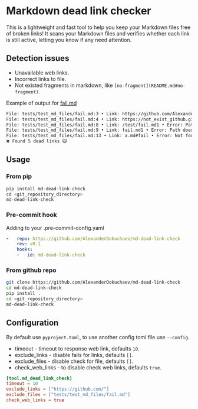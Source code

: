 # Markdown dead link checker

This is a lightweight and fast tool to help you keep your Markdown files free of broken links!
It scans your Markdown files and verifies whether each link is still active, letting you know if any need attention.

## Detection issues

- Unavailable web links.
- Incorrect links to file.
- Not existed fragments in markdown, like `[no-fragment](README.md#no-fragment)`.

Example of output for [fail.md](tests/test_md_files/fail.md)

```bash
File: tests/test_md_files/fail.md:3 • Link: https://github.com/AlexanderDokuchaev/FAILED • Error: 404: Not Found
File: tests/test_md_files/fail.md:4 • Link: https://not_exist_github.githubcom/ • Error: 500: Internal Server Error
File: tests/test_md_files/fail.md:8 • Link: /test/fail.md1 • Error: Path does not exist
File: tests/test_md_files/fail.md:9 • Link: fail.md1 • Error: Path does not exist
File: tests/test_md_files/fail.md:13 • Link: a.md#fail • Error: Not found fragment
❌ Found 5 dead links 🙀
```

## Usage

### From pip

```python
pip install md-dead-link-check
cd <git_repository_directory>
md-dead-link-check
```

### Pre-commit hook

Adding to your .pre-commit-config.yaml

```yaml
-   repo: https://github.com/AlexanderDokuchaev/md-dead-link-check
    rev: v0.1
    hooks:
    -   id: md-dead-link-check
```

### From github repo

```bash
git clone https://github.com/AlexanderDokuchaev/md-dead-link-check
cd md-dead-link-check
pip install .
cd <git_repository_directory>
md-dead-link-check
```

## Configuration

By default use `pyproject.toml`, to use another config toml file use `--config`.

- timeout - timeout to response web link, defaults `10`.
- exclude_links - disable fails for links, defaults `[]`.
- exclude_files - disable check for file, defaults `[]`.
- check_web_links - to disable check web links, defaults `true`.

```toml
[tool.md_dead_link_check]
timeout = 10
exclude_links = ["https://github.com/"]
exclude_files = ["tests/test_md_files/fail.md"]
check_web_links = true
```
